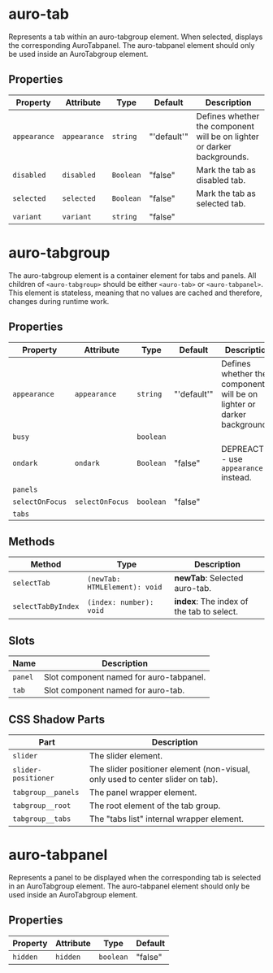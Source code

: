 # auro-tab

Represents a tab within an auro-tabgroup element. When selected, displays the corresponding AuroTabpanel.
The auro-tabpanel element should only be used inside an AuroTabgroup element.

## Properties

| Property     | Attribute    | Type      | Default     | Description                                      |
|--------------|--------------|-----------|-------------|--------------------------------------------------|
| `appearance` | `appearance` | `string`  | "'default'" | Defines whether the component will be on lighter or darker backgrounds. |
| `disabled`   | `disabled`   | `Boolean` | "false"     | Mark the tab as disabled tab.                    |
| `selected`   | `selected`   | `Boolean` | "false"     | Mark the tab as selected tab.                    |
| `variant`    | `variant`    | `string`  | "false"     |                                                  |


# auro-tabgroup

The auro-tabgroup element is a container element for tabs and panels.
All children of `<auro-tabgroup>` should be either `<auro-tab>` or
`<auro-tabpanel>`. This element is stateless, meaning that no values are
cached and therefore, changes during runtime work.

## Properties

| Property        | Attribute       | Type      | Default     | Description                                      |
|-----------------|-----------------|-----------|-------------|--------------------------------------------------|
| `appearance`    | `appearance`    | `string`  | "'default'" | Defines whether the component will be on lighter or darker backgrounds. |
| `busy`          |                 | `boolean` |             |                                                  |
| `ondark`        | `ondark`        | `Boolean` | "false"     | DEPREACTED - use `appearance` instead.           |
| `panels`        |                 |           |             |                                                  |
| `selectOnFocus` | `selectOnFocus` | `boolean` | "false"     |                                                  |
| `tabs`          |                 |           |             |                                                  |

## Methods

| Method             | Type                          | Description                                |
|--------------------|-------------------------------|--------------------------------------------|
| `selectTab`        | `(newTab: HTMLElement): void` | **newTab**: Selected auro-tab.             |
| `selectTabByIndex` | `(index: number): void`       | **index**: The index of the tab to select. |

## Slots

| Name    | Description                             |
|---------|-----------------------------------------|
| `panel` | Slot component named for auro-tabpanel. |
| `tab`   | Slot component named for auro-tab.      |

## CSS Shadow Parts

| Part                | Description                                      |
|---------------------|--------------------------------------------------|
| `slider`            | The slider element.                              |
| `slider-positioner` | The slider positioner element (non-visual, only used to center slider on tab). |
| `tabgroup__panels`  | The panel wrapper element.                       |
| `tabgroup__root`    | The root element of the tab group.               |
| `tabgroup__tabs`    | The "tabs list" internal wrapper element.        |


# auro-tabpanel

Represents a panel to be displayed when the corresponding tab is selected in an AuroTabgroup element.
The auro-tabpanel element should only be used inside an AuroTabgroup element.

## Properties

| Property | Attribute | Type      | Default |
|----------|-----------|-----------|---------|
| `hidden` | `hidden`  | `boolean` | "false" |
